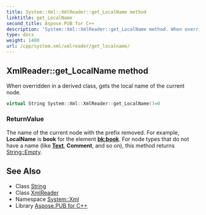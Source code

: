 ```yaml
---
title: System::Xml::XmlReader::get_LocalName method
linktitle: get_LocalName
second_title: Aspose.PUB for C++
description: 'System::Xml::XmlReader::get_LocalName method. When overridden in a derived class, gets the local name of the current node in C++.'
type: docs
weight: 1400
url: /cpp/system.xml/xmlreader/get_localname/
---
```

## XmlReader::get_LocalName method


When overridden in a derived class, gets the local name of the current node.

```cpp
virtual String System::Xml::XmlReader::get_LocalName()=0
```


### ReturnValue

The name of the current node with the prefix removed. For example, **LocalName** is **book** for the element **<bk:book>**. For node types that do not have a name (like **[Text](../../../system.text/)**, **Comment**, and so on), this method returns [String::Empty](../../../system/string/empty/).

## See Also

* Class [String](../../../system/string/)
* Class [XmlReader](../)
* Namespace [System::Xml](../../)
* Library [Aspose.PUB for C++](../../../)
